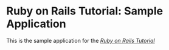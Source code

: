 # Ruby on Rails Tutorial: Sample Application

This is the sample application for the [*Ruby on Rails Tutorial*](http://railstutorial.org/)